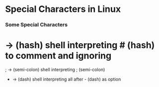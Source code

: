# Special Characters in Linux

### Some Special Characters      

# -> (hash) shell interpreting # (hash) to comment and ignoring 
; -> (semi-colon) shell interpreting ; (semi-colon)  
- -> (dash) shell interpreting all after - (dash) as option 




